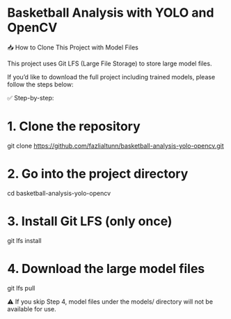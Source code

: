 # Basketball Analysis with YOLO and OpenCV

📥 How to Clone This Project with Model Files

This project uses Git LFS (Large File Storage) to store large model files.

If you’d like to download the full project including trained models, please follow the steps below:

✅ Step-by-step:

# 1. Clone the repository
git clone https://github.com/fazlialtunn/basketball-analysis-yolo-opencv.git

# 2. Go into the project directory
cd basketball-analysis-yolo-opencv

# 3. Install Git LFS (only once)
git lfs install

# 4. Download the large model files
git lfs pull

⚠️ If you skip Step 4, model files under the models/ directory will not be available for use.